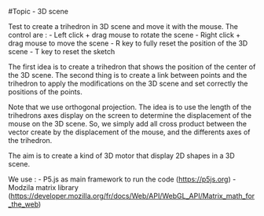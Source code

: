 #Topic - 3D scene

Test to create a trihedron in 3D scene and move it with the mouse.
The control are : 
    - Left click + drag mouse to rotate the scene
    - Right click + drag mouse to move the scene
    - R key to fully reset the position of the 3D scene
    - T key to reset the sketch
    
    
    
The first idea is to create a trihedron that shows the position of the center of the 3D scene.
The second thing is to create a link between points and the trihedron to apply the modifications on the 3D scene and set correctly the positions of the points.
    
Note that we use orthogonal projection.
The idea is to use the length of the trihedrons axes display on the screen to determine the displacement of the mouse on the 3D scene.
So, we simply add all cross product between the vector create by the displacement of the mouse, and the differents axes of the trihedron.
    
The aim is to create a kind of 3D motor that display 2D shapes in a 3D scene.
    
    
    
We use : 
    - P5.js as main framework to run the code (https://p5js.org)
    - Modzila matrix library (https://developer.mozilla.org/fr/docs/Web/API/WebGL_API/Matrix_math_for_the_web)
